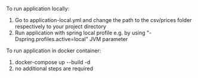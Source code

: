 To run application locally:
1) Go to application-local.yml and change the path to the csv/prices folder respectively to your project directory
2) Run application with spring local profile e.g. by using "-Dspring.profiles.active=local" JVM parameter 

To run application in docker container:
1) docker-compose up --build -d
2) no additional steps are required